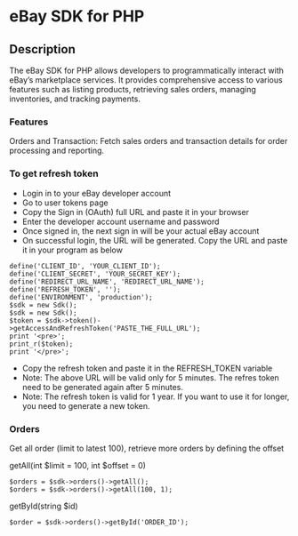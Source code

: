 # eBay SDK for PHP

## Description

The eBay SDK for PHP allows developers to programmatically interact with eBay’s marketplace services. It provides comprehensive access to various features such as listing products, retrieving sales orders, managing inventories, and tracking payments.

### Features
Orders and Transaction: Fetch sales orders and transaction details for order processing and reporting.

### To get refresh token

* Login in to your eBay developer account
* Go to user tokens page
* Copy the Sign in (OAuth) full URL and paste it in your browser
* Enter the developer account username and password
* Once signed in, the next sign in will be your actual eBay account
* On successful login, the URL will be generated. Copy the URL and paste it in your program as below
```
define('CLIENT_ID', 'YOUR_CLIENT_ID');
define('CLIENT_SECRET', 'YOUR_SECRET_KEY');
define('REDIRECT_URL_NAME', 'REDIRECT_URL_NAME');
define('REFRESH_TOKEN', '');
define('ENVIRONMENT', 'production');
$sdk = new Sdk();
$sdk = new Sdk();
$token = $sdk->token()->getAccessAndRefreshToken('PASTE_THE_FULL_URL');
print '<pre>';
print_r($token);
print '</pre>';
```
* Copy the refresh token and paste it in the REFRESH_TOKEN variable
* Note: The above URL will be valid only for 5 minutes. The refres token need to be generated again after 5 minutes.
* Note: The refresh token is valid for 1 year. If you want to use it for longer, you need to generate a new token.

### Orders

Get all order (limit to latest 100), retrieve more orders by defining the offset

getAll(int $limit = 100, int $offset = 0)

```
$orders = $sdk->orders()->getAll();
$orders = $sdk->orders()->getAll(100, 1);
```

getById(string $id)

```
$order = $sdk->orders()->getById('ORDER_ID');
```